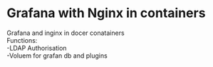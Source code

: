 # Grafana with Nginx in containers
Grafana and inginx in docer conatainers  
Functions:  
     -LDAP Authorisation  
     -Voluem for grafan db and plugins
